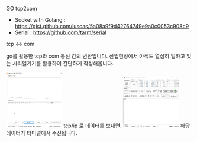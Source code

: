 GO tcp2com

- Socket with Golang : https://gist.github.com/luscas/5a08a9f9d42764749e9a0c0053c908c9
- Serial : https://github.com/tarm/serial

tcp <-> com

go를 활용한 tcp와 com 통신 간의 변환입니다.
산업현장에서 아직도 열심히 일하고 있는 시리얼기기를 활용하여 간단하게 작성해봅니다.

<img src="https://github.com/gamehon/go_tcp2com/blob/master/sample/tcp.PNG" width="30%" height="30%">
tcp/ip 로 데이터를 보내면.
<img src="https://github.com/gamehon/go_tcp2com/blob/master/sample/com.PNG" width="30%" height="30%">
해당 데이터가 터미널에서 수신됩니다.